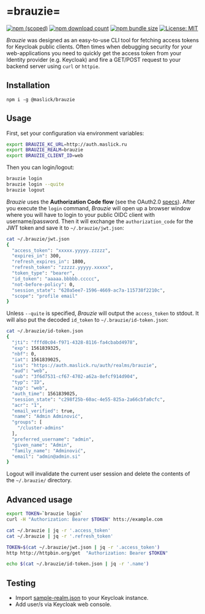 # =brauzie=


[![npm (scoped)](https://img.shields.io/npm/v/@maslick/brauzie.svg)](https://www.npmjs.com/package/@maslick/brauzie)
[![npm download count](https://img.shields.io/npm/dt/@maslick/brauzie.svg)](https://npmcharts.com/compare/@maslick/brauzie?minimal=true)
[![npm bundle size](https://img.shields.io/badge/size-4kB-green.svg)](https://www.npmjs.com/package/@maslick/brauzie)
[![License: MIT](https://img.shields.io/badge/License-MIT-blue.svg)](https://opensource.org/licenses/MIT)


*Brauzie* was designed as an easy-to-use CLI tool for fetching access tokens for Keycloak public clients. 
Often times when debugging security for your web-applications you need to quickly get the access token from your Identity provider (e.g. Keycloak) and fire a GET/POST request to your backend server using ``curl`` or ``httpie``.

## Installation
```
npm i -g @maslick/brauzie
```

## Usage
First, set your configuration via environment variables:
```bash
export BRAUZIE_KC_URL=http://auth.maslick.ru
export BRAUZIE_REALM=brauzie
export BRAUZIE_CLIENT_ID=web
```

Then you can login/logout:
```bash
brauzie login
brauzie login --quite
brauzie logout
```
*Brauzie* uses the **Authorization Code flow** (see the OAuth2.0 [specs](https://oauth.net/2/grant-types/authorization-code/)).
After you execute the ``login`` command, *Brauzie* will open up a browser window where you will have to login to your public OIDC client with username/password. Then it will exchange the ``authorization_code`` for the JWT token and save it to ``~/.brauzie/jwt.json``:
```bash
cat ~/.brauzie/jwt.json
{
  "access_token": "xxxxx.yyyyy.zzzzz",
  "expires_in": 300,
  "refresh_expires_in": 1800,
  "refresh_token": "zzzzz.yyyyy.xxxxx",
  "token_type": "bearer",
  "id_token": "aaaaa.bbbbb.ccccc",
  "not-before-policy": 0,
  "session_state": "620a5ee7-1596-4669-ac7a-115738f2210c",
  "scope": "profile email"
}
```
Unless ``--quite`` is specified, *Brauzie* will output the ``access_token`` to stdout.
It will also put the decoded ``id_token`` to ``~/.brauzie/id-token.json``:
```bash
cat ~/.brauzie/id-token.json
{
  "jti": "fffd0c04-f971-4328-8116-fa4cbabd4978",
  "exp": 1561839325,
  "nbf": 0,
  "iat": 1561839025,
  "iss": "https://auth.maslick.ru/auth/realms/brauzie",
  "aud": "web",
  "sub": "3f6d7531-cf67-4702-a62a-8efcf914d904",
  "typ": "ID",
  "azp": "web",
  "auth_time": 1561839025,
  "session_state": "c298f25b-60ac-4e55-825a-2a66cbfa0cfc",
  "acr": "1",
  "email_verified": true,
  "name": "Admin Adminović",
  "groups": [
    "/cluster-admins"
  ],
  "preferred_username": "admin",
  "given_name": "Admin",
  "family_name": "Adminović",
  "email": "admin@admin.si"
}
```

Logout will invalidate the current user session and delete the contents of the ``~/.brauzie/`` directory.


## Advanced usage
```bash
export TOKEN=`brauzie login`
curl -H "Authorization: Bearer $TOKEN" htts://example.com
```

```bash
cat ~/.brauzie | jq -r '.access_token'
cat ~/.brauzie | jq -r '.refresh_token'
```

```bash
TOKEN=$(cat ~/.brauzie/jwt.json | jq -r '.access_token') 
http http://httpbin.org/get  "Authorization: Bearer $TOKEN"
```

```bash
echo $(cat ~/.brauzie/id-token.json | jq -r '.name')
```

## Testing
* Import [sample-realm.json](sample-realm.json) to your Keycloak instance.
* Add user/s via Keycloak web console.
